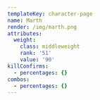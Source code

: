 ```yaml
---
templateKey: character-page
name: Marth
render: /img/marth.png
attributes:
  weight:
    class: middleweight
    rank: '51'
    value: '90'
killConfirms:
  - percentages: {}
combos:
  - percentages: {}
---
```


